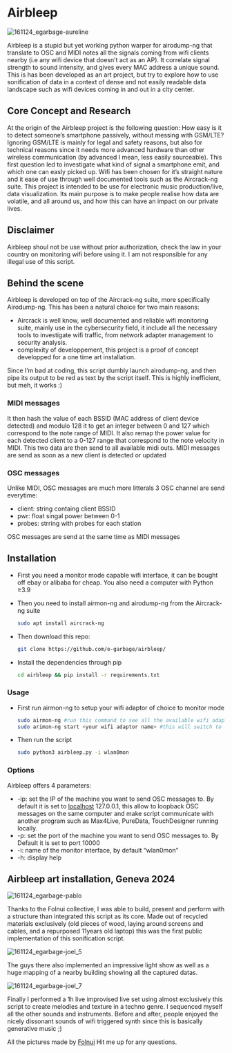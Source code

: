 # Airbleep

![161124_egarbage-aureline](https://github.com/user-attachments/assets/907a0894-725c-4be8-84e4-350e51019405)

Airbleep is a stupid but yet working python warper for airodump-ng that translate to OSC and MIDI notes all the signals coming from wifi clients nearby (i.e any wifi device that doesn’t act as an AP). It correlate signal strength to sound intensity, and gives every MAC address a unique sound. This is has been developed as an art project, but try to explore how to use sonification of data in a context of dense and not easily readable data landscape such as wifi devices coming in and out in a city center.

## Core Concept and Research

At the origin of the Airbleep project is the following question: How easy is it to detect someone’s smartphone passively, without messing with GSM/LTE? Ignoring GSM/LTE is mainly for legal and safety reasons, but also for technical reasons since it needs more advanced hardware than other wireless communication (by advanced I mean, less easily sourceable). This first question led to investigate what kind of signal a smartphone emit, and which one can easly picked up. Wifi has been chosen for it’s straight nature  and it ease of use through well documented tools such as the Aircrack-ng suite. This project is intended to be use for electronic music production/live, data visualization. Its main purpose is to make people realise how data are volatile, and all around us, and how this can have an impact on our private lives.

## Disclaimer

Airbleep shoul not be use without prior authorization, check the law in your country on monitoring wifi before using it. I am not responsible for any illegal use of this script.

## Behind the scene

Airbleep is developed on top of the Aircrack-ng suite, more specifically Airodump-ng. This has been a natural choice for two main reasons:

- Aircrack is well know, well documented and reliable wifi monitoring suite, mainly use in the cybersecurity field, it include all the necessary tools to investigate wifi traffic, from network adapter management to security analysis.
- complexity of developpement, this project is a proof of concept developped for a one time art installation.

Since I’m bad at coding, this script dumbly launch airodump-ng, and then pipe its output to be red as text by the script itself. This is highly inefficient, but meh, it works :)

### MIDI messages

It then hash the value of each BSSID (MAC address of client device detected) and modulo 128 it to get an integer between 0 and 127 which correspond to the note range of MIDI. It also remap the power value for each detected client to a 0-127 range that correspond to the note velocity in MIDI. This two data are then send to all available midi outs. MIDI messages are send as soon as a new client is detected or updated

### OSC messages

Unlike MIDI, OSC messages are much more litterals 3 OSC channel are send everytime:
- client: string containg client BSSID
- pwr: float singal power between 0-1
- probes: strring with probes for each station

OSC messages are send at the same time as MIDI messages

## Installation

- First you need a monitor mode capable wifi interface, it can be bought off ebay or alibaba for cheap. You also need a computer with Python ≥3.9
- Then you need to install airmon-ng and airodump-ng from the Aircrack-ng suite
    
    ```bash
    sudo apt install aircrack-ng
    ```
    
- Then download this repo:

    ```bash
    git clone https://github.com/e-garbage/airbleep/
    ```

- Install the dependencies through pip

    ```bash
    cd airbleep && pip install -r requirements.txt
    ```

### Usage

- First run airmon-ng to setup your wifi adaptor of choice to monitor mode
    
    ```bash
    sudo airmon-ng #run this command to see all the available wifi adaptors
    sudo arimon-ng start <your wifi adaptor name> #this will switch to monitor mode
    ```
    
- Then run the script
    
    ```bash
    sudo python3 airbleep.py -i wlan0mon
    ```
    

### Options

Airbleep offers 4 parameters:

- -ip: set the IP of the machine you want to send OSC messages to. By default it is set to [localhost](http://localhost) 127.0.0.1, this allow to loopback OSC messages on the same computer and make script communicate with another program such as Max4Live, PureData, TouchDesigner running locally.
- -p: set the port of the machine you want to send OSC messages to. By Default it is set to port 10000
- -i: name of the monitor interface, by default “wlan0mon”
- -h: display help

## Airbleep art installation, Geneva 2024

![161124_egarbage-pablo](https://github.com/user-attachments/assets/0494859b-a8b9-49ea-9429-e02f97f7e280)

Thanks to the Folnui collective, I was able to build, present and perform with a structure than integrated this script as its core. Made out of recycled materials exclusively (old pieces of wood, laying around screens and cables, and a repurposed 11years old laptop) this was the first public implementation of this sonification script. 

![161124_egarbage-joel_5](https://github.com/user-attachments/assets/23a542cc-2e26-406b-aff8-59d2f22d7b49)


The guys there also implemented an impressive light show as well as a huge mapping of a nearby building showing all the captured datas. 

![161124_egarbage-joel_7](https://github.com/user-attachments/assets/c8198b90-3a63-4d78-a2a7-351427c99227)

Finally I performed a 1h live improvised live set using almost exclusively this script to create melodies and texture in a techno genre. I sequenced myself all the other sounds and instruments. Before and after, people enjoyed the nicely dissonant sounds of wifi triggered synth since this is basically generative music ;)


All the pictures made by [Folnui](https://www.folnui.com/) 
Hit me up for any questions.
